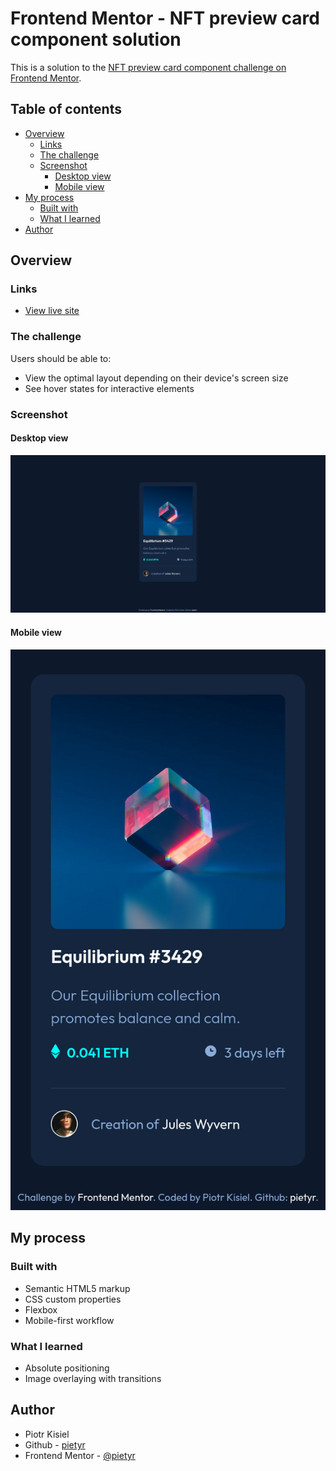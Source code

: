 # Frontend Mentor - NFT preview card component solution

This is a solution to the [NFT preview card component challenge on Frontend Mentor](https://www.frontendmentor.io/challenges/nft-preview-card-component-SbdUL_w0U).

## Table of contents

-   [Overview](#overview)
    -   [Links](#links)
    -   [The challenge](#the-challenge)
    -   [Screenshot](#screenshot)
        -   [Desktop view](#desktop-view)
        -   [Mobile view](#mobile-view)
-   [My process](#my-process)
    -   [Built with](#built-with)
    -   [What I learned](#what-i-learned)
-   [Author](#author)

## Overview

### Links

-   [View live site](https://pietyr.github.io/ntf-preview-card-component/)

### The challenge

Users should be able to:

-   View the optimal layout depending on their device's screen size
-   See hover states for interactive elements

### Screenshot

#### Desktop view

![](./images/screenshot-desktop-view.png)

#### Mobile view

![](./images/screenshot-mobile-view.png)

## My process

### Built with

-   Semantic HTML5 markup
-   CSS custom properties
-   Flexbox
-   Mobile-first workflow

### What I learned

-   Absolute positioning
-   Image overlaying with transitions

## Author

-   Piotr Kisiel
-   Github - [pietyr](https://github.com/pietyr)
-   Frontend Mentor - [@pietyr](https://www.frontendmentor.io/profile/pietyr)
